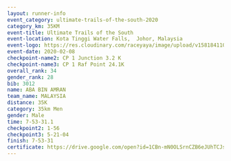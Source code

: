 ```yaml
--- 
layout: runner-info 
event_category: ultimate-trails-of-the-south-2020 
category_km: 35KM 
event-title: Ultimate Trails of the South 
event-location: Kota Tinggi Water Falls,  Johor, Malaysia 
event-logo: https://res.cloudinary.com/raceyaya/image/upload/v1581841103/logo/2020/ultimate-trails-2020_i93dfj.jpg 
event-date: 2020-02-08 
checkpoint-name2: CP 1 Junction 3.2 K 
checkpoint-name3: CP 1 Raf Point 24.1K 
overall_rank: 34
gender_rank: 28
bib: 3012
name: ABA BIN AMRAN
team_name: MALAYSIA
distance: 35K
category: 35km Men
gender: Male
time: 7-53-31.1
checkpoint2: 1-56
checkpoint3: 5-21-04
finish: 7-53-31
certificate: https://drive.google.com/open?id=1CBn-mN0OLSrnCZB6eJUhTCJsmIyhXnnA
--- 
```

